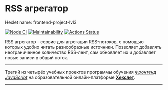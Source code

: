# RSS агрегатор

Hexlet name: frontend-project-lvl3

[![Node CI](https://github.com/Dmytr1K/frontend-project-lvl3/workflows/NodeCI/badge.svg)](https://github.com/Dmytr1K/frontend-project-lvl3/actions)
[![Maintainability](https://api.codeclimate.com/v1/badges/12f5f8da35f09a7cda82/maintainability)](https://codeclimate.com/github/Dmytr1K/frontend-project-lvl3/maintainability)
[![Actions Status](https://github.com/Dmytr1K/frontend-project-lvl3/workflows/hexlet-check/badge.svg)](https://github.com/Dmytr1K/frontend-project-lvl3/actions)

RSS агрегатор - сервис для агрегации RSS-потоков, с помощью которых удобно читать разнообразные источники. Позволяет добавлять неограниченное количество RSS-лент, сам обновляет их и добавляет новые записи в общий поток.

***

Третий из четырёх учебных проектов программы обучения [*Фронтенд JavaScript*](https://ru.hexlet.io/professions/frontend) на образовательной онлайн-платформе [**Хекслет**](https://ru.hexlet.io/pages/about).

***
